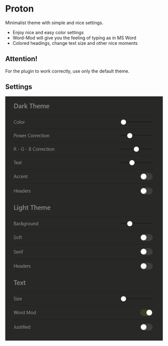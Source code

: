 # Proton

Minimalist theme with simple and nice settings.
- Enjoy nice and easy color settings
- Word-Mod will give you the feeling of typing as in MS Word
- Colored headings, change text size and other nice moments

## Attention!
For the plugin to work correctly, use only the default theme.

## Settings 
![Window settings](/Settings.png)
